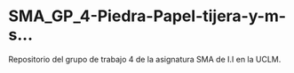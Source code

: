 # SMA_GP_4-Piedra-Papel-tijera-y-m-s...
Repositorio del grupo de trabajo 4 de la asignatura SMA de I.I en la UCLM.
